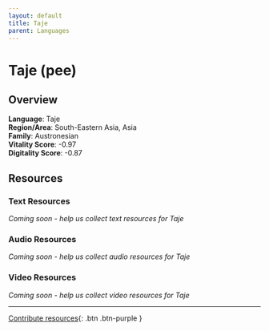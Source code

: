 ```yaml
---
layout: default
title: Taje
parent: Languages
---
```


# Taje (pee)

## Overview

**Language**: Taje  
**Region/Area**: South-Eastern Asia, Asia  
**Family**: Austronesian  
**Vitality Score**: -0.97  
**Digitality Score**: -0.87  

## Resources

### Text Resources
*Coming soon - help us collect text resources for Taje*

### Audio Resources
*Coming soon - help us collect audio resources for Taje*

### Video Resources
*Coming soon - help us collect video resources for Taje*

---

[Contribute resources](https://fairtrain.github.io/){: .btn .btn-purple }

